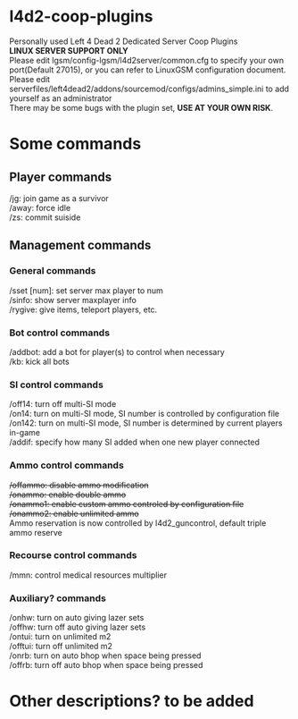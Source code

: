 # l4d2-coop-plugins
Personally used Left 4 Dead 2 Dedicated Server Coop Plugins  
**LINUX SERVER SUPPORT ONLY**  
Please edit lgsm/config-lgsm/l4d2server/common.cfg to specify your own port(Default 27015), or you can refer to LinuxGSM configuration document.  
Please edit serverfiles/left4dead2/addons/sourcemod/configs/admins_simple.ini to add yourself as an administrator  
There may be some bugs with the plugin set, **USE AT YOUR OWN RISK**.  
# Some commands
## Player commands
/jg: join game as a survivor  
/away: force idle  
/zs: commit suiside  
## Management commands
### General commands
/sset [num]: set server max player to num  
/sinfo: show server maxplayer info  
/rygive: give items, teleport players, etc.  
### Bot control commands
/addbot: add a bot for player(s) to control when necessary  
/kb: kick all bots  
### SI control commands
/off14: turn off multi-SI mode  
/on14: turn on multi-SI mode, SI number is controlled by configuration file  
/on142: turn on multi-SI mode, SI number is determined by current players in-game  
/addif: specify how many SI added when one new player connected  
### Ammo control commands
~~/offammo: disable ammo modification~~  
~~/onammo: enable double ammo~~  
~~/onammo1: enable custom ammo controled by configuration file~~  
~~/onammo2: enable unlimited ammo~~  
Ammo reservation is now controlled by l4d2_guncontrol, default triple ammo reserve  
### Recourse control commands
/mmn: control medical resources multiplier  
### Auxiliary? commands
/onhw: turn on auto giving lazer sets  
/offhw: turn off auto giving lazer sets  
/ontui: turn on unlimited m2  
/offtui: turn off unlimited m2  
/onrb: turn on auto bhop when space being pressed  
/offrb: turn off auto bhop when space being pressed  
# Other descriptions? to be added